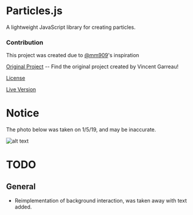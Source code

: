 # Particles.js

A lightweight JavaScript library for creating particles.


### Contribution
This project was created due to [@mm909](https://github.com/mm909)'s inspiration



[Original Project](https://github.com/VincentGarreau/particles.js) -- Find the original project created by Vincent Garreau!

[License](http://github.com)

[Live Version](https://shadyalexcodes.github.io/Particles/)

# Notice

The photo below was taken on 1/5/19, and may be inaccurate.

![alt text](https://i.imgur.com/Fzlve5I.png)

# TODO

## General

* Reimplementation of background interaction, was taken away with text added.

